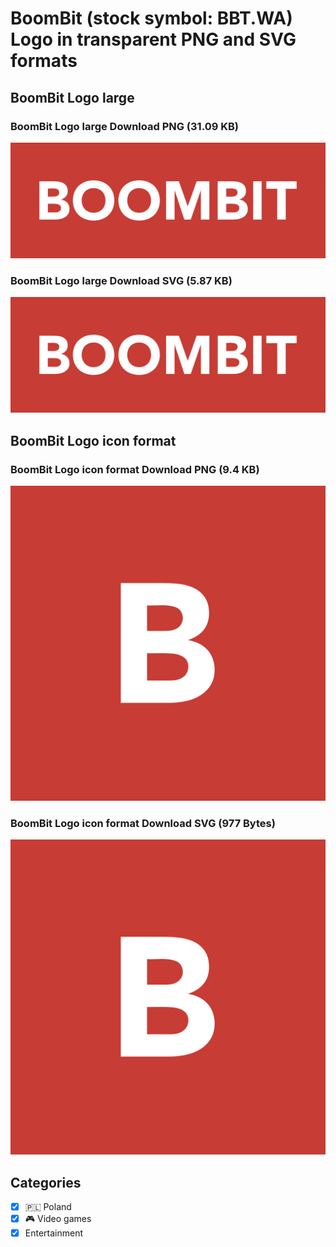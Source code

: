 # BoomBit (stock symbol: BBT.WA) Logo in transparent PNG and SVG formats

## BoomBit Logo large

### BoomBit Logo large Download PNG (31.09 KB)

![BoomBit Logo large Download PNG (31.09 KB)](/img/orig/BBT.WA_BIG-2e095250.png)

### BoomBit Logo large Download SVG (5.87 KB)

![BoomBit Logo large Download SVG (5.87 KB)](/img/orig/BBT.WA_BIG-81651710.svg)

## BoomBit Logo icon format

### BoomBit Logo icon format Download PNG (9.4 KB)

![BoomBit Logo icon format Download PNG (9.4 KB)](/img/orig/BBT.WA-bc7cda9b.png)

### BoomBit Logo icon format Download SVG (977 Bytes)

![BoomBit Logo icon format Download SVG (977 Bytes)](/img/orig/BBT.WA-fce933a8.svg)



## Categories
- [x] 🇵🇱 Poland
- [x] 🎮 Video games
- [x] Entertainment

